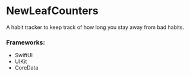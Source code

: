 # NewLeafCounters

A habit tracker to keep track of how long you stay away from bad habits.

### Frameworks:

- SwiftUI
- UIKit
- CoreData
